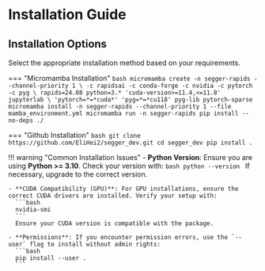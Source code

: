 

# Installation Guide

## Installation Options

Select the appropriate installation method based on your requirements.

=== "Micromamba Installation"
    ```bash
    micromamba create -n segger-rapids --channel-priority 1 \
        -c rapidsai -c conda-forge -c nvidia -c pytorch -c pyg \
        rapids=24.08 python=3.* 'cuda-version>=11.4,<=11.8' jupyterlab \
        'pytorch=*=*cuda*' 'pyg=*=*cu118' pyg-lib pytorch-sparse
    micromamba install -n segger-rapids --channel-priority 1 --file mamba_environment.yml
    micromamba run -n segger-rapids pip install --no-deps ./
    ```

=== "Github Installation"
    ```bash
    git clone https://github.com/EliHei2/segger_dev.git
    cd segger_dev
    pip install .
    ```




!!! warning "Common Installation Issues"
    - **Python Version**: Ensure you are using **Python >= 3.10**. Check your version with:
      ```bash
      python --version
      ```
      If necessary, upgrade to the correct version.

    - **CUDA Compatibility (GPU)**: For GPU installations, ensure the correct CUDA drivers are installed. Verify your setup with:
      ```bash
      nvidia-smi
      ```
      Ensure your CUDA version is compatible with the package.

    - **Permissions**: If you encounter permission errors, use the `--user` flag to install without admin rights:
      ```bash
      pip install --user .
      ```
